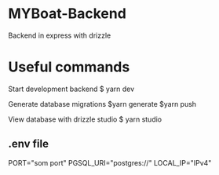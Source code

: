 # MYBoat-Backend

Backend in express with drizzle

# Useful commands

Start development backend
$ yarn dev

Generate database migrations
$yarn generate
$yarn push

View database with drizzle studio
$ yarn studio

## .env file

PORT="som port"
PGSQL_URI="postgres://"
LOCAL_IP="IPv4"
